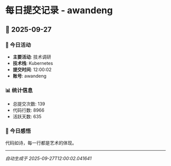 # 每日提交记录 - awandeng

## 📅 2025-09-27

### 🎯 今日活动
- **主要活动**: 技术调研
- **技术栈**: Kubernetes
- **提交时间**: 12:00:02
- **账号**: awandeng

### 📊 统计信息
- 总提交次数: 139
- 代码行数: 8966
- 活跃天数: 635

### 💭 今日感悟
代码如诗，每一行都是艺术的体现。

---
*自动生成于 2025-09-27T12:00:02.041641*
